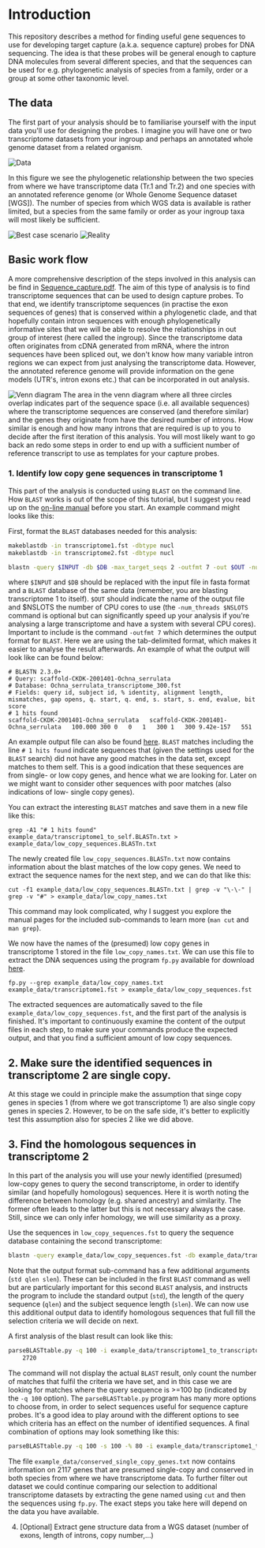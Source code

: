 # Introduction
This repository describes a method for finding useful gene sequences to use for developing target capture (a.k.a. sequence capture) probes for DNA sequencing. The idea is that these probes will be general enough to capture DNA molecules from several different species, and that the sequences can be used for e.g. phylogenetic analysis of species from a family, order or a group at some other taxonomic level.

## The data
The first part of your analysis should be to familiarise yourself with the input data you'll use for designing the probes. I imagine you will have one or two transcriptome datasets from your ingroup and perhaps an annotated whole genome dataset from a related organism.

![Data](images/1.png)

In this figure we see the phylogenetic relationship between the two species from where we have transcriptome data (Tr.1 and Tr.2) and one species with an annotated reference genome (or Whole Genome Sequence dataset [WGS]). The number of species from which WGS data is available is rather limited, but a species from the same family or order as your ingroup taxa will most likely be sufficient. 

![Best case scenario](images/2.png)
![Reality](images/3.png)

## Basic work flow
A more comprehensive description of the steps involved in this analysis can be find in [Sequence_capture.pdf](./Sequence_capture.pdf). The aim of this type of analysis is to find transcriptome sequences that can be used to design capture probes. To that end, we identify transcriptome sequences (in practise the exon sequences of genes) that is conserved within a phylogenetic clade, and that hopefully contain intron sequences with enough phylogenetically informative sites that we will be able to resolve the relationships in out group of interest (here called the ingroup). Since the transcriptome data often originates from cDNA generated from mRNA, where the intron sequences have been spliced out, we don\'t know how many variable intron regions we can expect from just analysing the transcriptome data. However, the annotated reference genome will provide information on the gene models (UTR's, intron exons etc.) that can be incorporated in out analysis.

![Venn diagram](images/4.png)
The area in the venn diagram where all three circles overlap indicates part of the sequence space (i.e. all available sequences) where the transcriptome sequences are conserved (and therefore similar) and the genes they originate from have the desired number of introns. How similar is enough and how many introns that are required is up to you to decide after the first iteration of this analysis. You will most likely want to go back an redo some steps in order to end up with a sufficient number of reference transcript to use as templates for your capture probes.

### 1. Identify low copy gene sequences in transcriptome 1
This part of the analysis is conducted using `BLAST` on the command line. How `BLAST` works is out of the scope of this tutorial, but I suggest you read up on the [on-line manual](https://www.ncbi.nlm.nih.gov/books/NBK279680/) before you start. An example command might looks like this:

First, format the `BLAST` databases needed for this analysis:

```bash
makeblastdb -in transcriptome1.fst -dbtype nucl
makeblastdb -in transcriptome2.fst -dbtype nucl
```


```bash
blastn -query $INPUT -db $DB -max_target_seqs 2 -outfmt 7 -out $OUT -num_threads $NSLOTS
```
where `$INPUT` and `$DB` should be replaced with the input file in fasta format and a `BLAST` database of the same data (remember, you are blasting transcriptome 1 to itself). `$OUT` should indicate the name of the output file and $NSLOTS the number of CPU cores to use (the `-num_threads $NSLOTS` command is optional but can significantly speed up your analysis if you're analysing a large transcriptome and have a system with several CPU cores). Important to include is the command `-outfmt 7` which determines the output format for `BLAST`. Here we are using the tab-delimited format, which makes it easier to analyse the result afterwards. An example of what the output will look like can be found below:

```blast
# BLASTN 2.3.0+
# Query: scaffold-CKDK-2001401-Ochna_serrulata
# Database: Ochna_serrulata_transcriptome_300.fst
# Fields: query id, subject id, % identity, alignment length, mismatches, gap opens, q. start, q. end, s. start, s. end, evalue, bit score
# 1 hits found
scaffold-CKDK-2001401-Ochna_serrulata	scaffold-CKDK-2001401-Ochna_serrulata	100.000	300	0	0	1	300	1	300	9.42e-157	551
```

An example output file can also be found [here](example_data/transcriptome_to_self.BLASTn.txt). `BLAST` matches including the line `# 1 hits found` indicate sequences that (given the settings used for the `BLAST` search) did not have any good matches in the data set, except matches to them self. This is a good indication that these sequences are from single- or low copy genes, and hence what we are looking for. Later on we might want to consider other sequences with poor matches (also indications of low- single copy genes).

You can extract the interesting `BLAST` matches and save them in a new file like this:

```blast
grep -A1 "# 1 hits found" example_data/transcriptome1_to_self.BLASTn.txt > example_data/low_copy_sequences.BLASTn.txt
```

The newly created file `low_copy_sequences.BLASTn.txt` now contains information about the blast matches of the low copy genes. We need to extract the sequence names for the next step, and we can do that like this:

```blast
cut -f1 example_data/low_copy_sequences.BLASTn.txt | grep -v "\-\-" | grep -v "#" > example_data/low_copy_names.txt
```
This command may look complicated, why I suggest you explore the manual pages for the included sub-commands to learn more (`man cut` and `man grep`).

We now have the names of the (presumed) low copy genes in transcriptome 1 stored in the file `low_copy_names.txt`. We can use this file to extract the DNA sequences using the program `fp.py` available for download [here](https://github.com/topel-research-group/misc).

```blast
fp.py --grep example_data/low_copy_names.txt example_data/transcriptome1.fst > example_data/low_copy_sequences.fst
```
The extracted sequences are automatically saved to the file `example_data/low_copy_sequences.fst`, and the first part of the analysis is finished. It's important to continuously examine the content of the output files in each step, to make sure your commands produce the expected output, and that you find a sufficient amount of low copy sequences.

## 2. Make sure the identified sequences in transcriptome 2 are single copy.
At this stage we could in principle make the assumption that singe copy genes in species 1 (from where we got transcriptome 1) are also single copy genes in species 2. However, to be on the safe side, it's better to explicitly test this assumption also for species 2 like we did above.

## 3. Find the homologous sequences in transcriptome 2
In this part of the analysis you will use your newly identified (presumed) low-copy genes to query the second transcriptome, in order to identify similar (and hopefully homologous) sequences. Here it is worth noting the difference between homology (e.g. shared ancestry) and similarity. The former often leads to the latter but this is not necessary always the case. Still, since we can only infer homology, we will use similarity as a proxy. 

Use the sequences in `low_copy_sequences.fst` to query the sequence database containing the second transcriptome:

```bash
blastn -query example_data/low_copy_sequences.fst -db example_data/transcriptome2.fst -outfmt '7 std qlen slen' -out example_data/transcriptome1_to_transcriptome2.txt -num_threads 4
```
Note that the output format sub-command has a few additional arguments (`std qlen slen`). These can be included in the first `BLAST` command as well but are particularly important for this second `BLAST` analysis, and instructs the program to include the standard output (`std`), the length of the query sequence (`qlen`) and the subject sequence length (`slen`). We can now use this additional output data to identify homologous sequences that full fill the selection criteria we will decide on next.

A first analysis of the blast result can look like this:

```bash
parseBLASTtable.py -q 100 -i example_data/transcriptome1_to_transcriptome2.txt | wc -l
	2720
```
The command will not display the actual `BLAST` result, only count the number of matches that fulfil the criteria we have set, and in this case we are looking for matches where the query sequence is >=100 bp (indicated by the `-q 100` option). The `parseBLASTtable.py` program has many more options to choose from, in order to select sequences useful for sequence capture probes. It's a good idea to play around with the different options to see which criteria has an effect on the number of identified sequences. A final combination of options may look something like this:

```bash
parseBLASTtable.py -q 100 -s 100 -% 80 -i example_data/transcriptome1_to_transcriptome2.txt > example_data/conserved_single_copy_genes.txt
```
The file `example_data/conserved_single_copy_genes.txt` now contains information on 2117 genes that are presumed single-copy and conserved in both species from where we have transcriptome data. To further filter out dataset we could continue comparing our selection to additional transcriptome datasets by extracting the gene named using `cut` and then the sequences using `fp.py`. The exact steps you take here will depend on the data you have available.

4. [Optional] Extract gene structure data from a WGS dataset (number of exons, length of introns, copy number,…)










